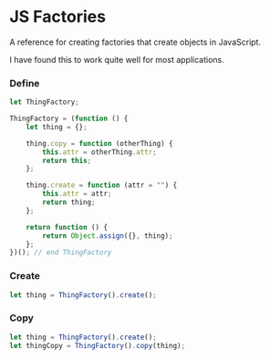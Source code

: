 # JS Factories 

A reference for creating factories that create objects in JavaScript.

I have found this to work quite well for most applications.


### Define

```js
let ThingFactory;

ThingFactory = (function () {
    let thing = {};

    thing.copy = function (otherThing) {
        this.attr = otherThing.attr;
        return this;
    };

    thing.create = function (attr = "") {
        this.attr = attr;
        return thing;
    };

    return function () {
        return Object.assign({}, thing);
    };
})(); // end ThingFactory
```

### Create

```js
let thing = ThingFactory().create();
``` 

### Copy

```js
let thing = ThingFactory().create();
let thingCopy = ThingFactory().copy(thing);
``` 